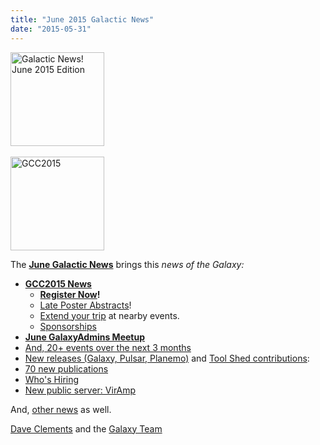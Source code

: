 ```yaml
---
title: "June 2015 Galactic News"
date: "2015-05-31"
---
```

<div class='right'>
<a href='/galaxy-updates/2015-06/'><img src="/images/logos/GalaxyUpdate200.png" alt="Galactic News! June 2015 Edition" width=150 /></a><br /><br />
<a href='/galaxy-updates/2015-06/#gcc2015-4-8-july-norwich-uk'><img src="/images/logos/GCC2015LogoWide600.png" alt="GCC2015" width="150" /></a><br />
</div>

The **[June Galactic News](/galaxy-updates/2015-06/)** brings this *news of the Galaxy:*

* **[GCC2015 News](/galaxy-updates/2015-06/#gcc2015-4-8-july-norwich-uk)**
  * **[Register Now](/galaxy-updates/2015-06/#registration-is-open)!**
  * [Late Poster Abstracts](/galaxy-updates/2015-06/#late-poster-abstracts)!
  * [Extend your trip](/galaxy-updates/2015-06/#other-events-near-gcc2015) at nearby events.
  * [Sponsorships](/galaxy-updates/2015-06/#gcc2015-sponsorships)
* **[June GalaxyAdmins Meetup](/galaxy-updates/2015-06/#june-galaxyadmins-meetup)**
* [And, 20+ events over the next 3 months](/galaxy-updates/2015-06/#other-events)
* [New releases (Galaxy, Pulsar, Planemo)](/galaxy-updates/2015-06/#releases) and [Tool Shed contributions](/galaxy-updates/2015-06/#toolshed-contributions):
* [70 new publications](/galaxy-updates/2015-06/#new-papers)
* [Who's Hiring](/galaxy-updates/2015-06/#whos-hiring)
* [New public server: VirAmp](/galaxy-updates/2015-06/#new-public-galaxy-servers)

And, [other news](/galaxy-updates/2015-06/#other-news) as well.

[Dave Clements](/people/dave-clements/) and the [Galaxy Team](/galaxy-team/)
